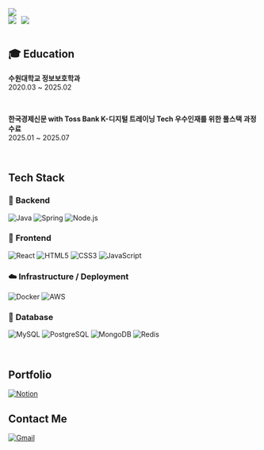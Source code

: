 <img src="https://capsule-render.vercel.app/api?type=waving&color=gradient&height=200&section=header&text=Kim%20Min-Jeong&fontColor=FFFFFF&fontSize=60&fontAlignY=40" />

<div style="display: flex; gap: 10px;">
  <img src="https://github-readme-stats.vercel.app/api?username=yeongchul&show_icons=true" />
  <img src="https://github-readme-stats.vercel.app/api/top-langs/?username=yeongchul&layout=compact" />
</div>

<br>

## 🎓 Education
**수원대학교 정보보호학과**
<br>
2020.03 ~ 2025.02

<br>

**한국경제신문 with Toss Bank K-디지털 트레이닝 Tech 우수인재를 위한 풀스택 과정 수료**
<br>
2025.01 ~ 2025.07

<br>

## Tech Stack

### 🚀 **Backend**
![Java](https://img.shields.io/badge/Java-007396.svg?&style=for-the-badge&logo=OpenJDK&logoColor=white)
![Spring](https://img.shields.io/badge/Spring-6DB33F.svg?&style=for-the-badge&logo=Spring&logoColor=white)
![Node.js](https://img.shields.io/badge/Node.js-339933.svg?&style=for-the-badge&logo=node.js&logoColor=white)

### 🎨 **Frontend**
![React](https://img.shields.io/badge/React-61DAFB.svg?&style=for-the-badge&logo=React&logoColor=black)
![HTML5](https://img.shields.io/badge/HTML5-E34F26.svg?&style=for-the-badge&logo=HTML5&logoColor=white)
![CSS3](https://img.shields.io/badge/CSS3-1572B6.svg?&style=for-the-badge&logo=CSS3&logoColor=white)
![JavaScript](https://img.shields.io/badge/JavaScript-F7DF1E.svg?&style=for-the-badge&logo=JavaScript&logoColor=black)

### ☁️ **Infrastructure / Deployment**
![Docker](https://img.shields.io/badge/Docker-2496ED.svg?&style=for-the-badge&logo=Docker&logoColor=white)
![AWS](https://img.shields.io/badge/AWS-232F3E.svg?&style=for-the-badge&logo=Amazon-AWS&logoColor=white)

### 💾 **Database**
![MySQL](https://img.shields.io/badge/MySQL-4479A1.svg?&style=for-the-badge&logo=MySQL&logoColor=white)
![PostgreSQL](https://img.shields.io/badge/PostgreSQL-4169E1.svg?&style=for-the-badge&logo=PostgreSQL&logoColor=white)
![MongoDB](https://img.shields.io/badge/MongoDB-47A248.svg?&style=for-the-badge&logo=MongoDB&logoColor=white)
![Redis](https://img.shields.io/badge/Redis-DC382D.svg?&style=for-the-badge&logo=Redis&logoColor=white)

<br>

## Portfolio
[![Notion](https://img.shields.io/badge/Notion-000000?style=for-the-badge&logo=notion&logoColor=white)](https://buttoned-koi-7f3.notion.site/1706d250dedc8070aa78d923be0fbc8f?source=copy_link)

## Contact Me
[![Gmail](https://img.shields.io/badge/Gmail-d14836?style=for-the-badge&logo=Gmail&logoColor=white)](mailto:gim208815@gmail.com)

<!--<a href="https://www.gitanimals.org/en_US?utm_medium=image&utm_source=yeongchul&utm_content=farm">
<img
  src="https://render.gitanimals.org/farms/yeongchul"
  width="600"
  height="300"
/>
</a>-->
